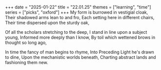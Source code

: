 +++
date = "2025-01-22"
title = "22.01.25"
themes = ["learning", "time"]
series = ["picks", "oxford"]
+++
My form is burrowed in vestigial cloak,
Their shadowed arms lean to and fro,
Each setting here in different chairs,
Their time dispersed upon the sturdy oak,

Of all the scholars stretching to the deep,
I stand in line upon a subject young,
Informed more deeply than I know,
By toil which wettened brows in thought so long ago,

In time the fancy of man begins to rhyme,
Into Preceding Light he's drawn to dine,
Upon the mechanistic worlds beneath,
Charting abstract lands and fashioning them new.
